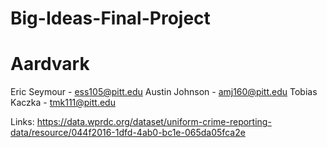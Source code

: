 # Big-Ideas-Final-Project
# Aardvark
Eric Seymour - ess105@pitt.edu
Austin Johnson - amj160@pitt.edu
Tobias Kaczka - tmk111@pitt.edu

Links:
https://data.wprdc.org/dataset/uniform-crime-reporting-data/resource/044f2016-1dfd-4ab0-bc1e-065da05fca2e
